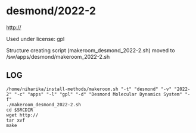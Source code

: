 desmond/2022-2
========================

<http://>

Used under license:
gpl


Structure creating script (makeroom_desmond_2022-2.sh) moved to /sw/apps/desmond/makeroom_2022-2.sh

LOG
---

    /home/niharika/install-methods/makeroom.sh "-t" "desmond" "-v" "2022-2" "-c" "apps" "-l" "gpl" "-d" "Desmond Molecular Dynamics System" "-f"
    ./makeroom_desmond_2022-2.sh
    cd $SRCDIR
    wget http://
    tar xvf 
    make

